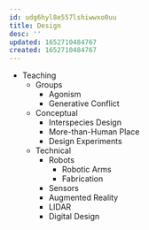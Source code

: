 ```yaml
---
id: udg6hyl8e557lshiwwxo0uu
title: Design
desc: ''
updated: 1652710484767
created: 1652710484767
---
```


- Teaching
  - Groups
    - Agonism
    - Generative Conflict
  - Conceptual
    - Interspecies Design
    - More-than-Human Place
    - Design Experiments
  - Technical
    - Robots
      - Robotic Arms
      - Fabrication
    - Sensors
    - Augmented Reality
    - LIDAR
    - Digital Design
